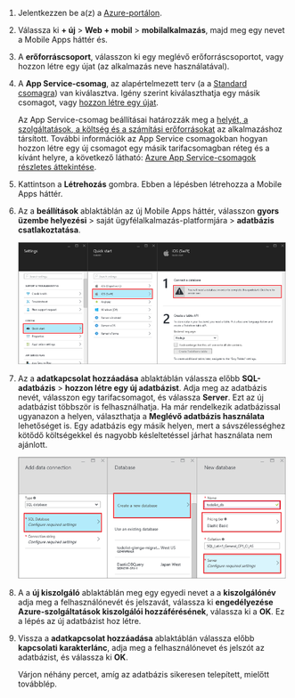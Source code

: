 1. Jelentkezzen be a(z) a [Azure-portálon].
2. Válassza ki **+ új** > **Web + mobil** > **mobilalkalmazás**, majd meg egy nevet a Mobile Apps háttér és.
3. A **erőforráscsoport**, válasszon ki egy meglévő erőforráscsoportot, vagy hozzon létre egy újat (az alkalmazás neve használatával). 
4. A **App Service-csomag**, az alapértelmezett terv (a a [Standard csomagra](https://azure.microsoft.com/pricing/details/app-service/)) van kiválasztva. Igény szerint kiválaszthatja egy másik csomagot, vagy [hozzon létre egy újat](../articles/app-service/app-service-plan-manage.md#create-an-app-service-plan). 

   Az App Service-csomag beállításai határozzák meg a [helyét, a szolgáltatások, a költség és a számítási erőforrásokat](https://azure.microsoft.com/pricing/details/app-service/) az alkalmazáshoz társított. További információk az App Service csomagokban hogyan hozzon létre egy új csomagot egy másik tarifacsomagban réteg és a kívánt helyre, a következő látható: [Azure App Service-csomagok részletes áttekintése](../articles/app-service/azure-web-sites-web-hosting-plans-in-depth-overview.md).
   
5. Kattintson a **Létrehozás** gombra. Ebben a lépésben létrehozza a Mobile Apps háttér. 
6. Az a **beállítások** ablaktáblán az új Mobile Apps háttér, válasszon **gyors üzembe helyezési** > saját ügyfélalkalmazás-platformjára > **adatbázis csatlakoztatása**. 
   
   ![Kapcsolódás adatbázis megerősítése](./media/app-service-mobile-dotnet-backend-create-new-service/dotnet-backend-create-data-connection.png)
7. Az a **adatkapcsolat hozzáadása** ablaktáblán válassza előbb **SQL-adatbázis** > **hozzon létre egy új adatbázist**. Adja meg az adatbázis nevét, válasszon egy tarifacsomagot, és válassza **Server**. Ezt az új adatbázist többször is felhasználhatja. Ha már rendelkezik adatbázissal ugyanazon a helyen, választhatja a **Meglévő adatbázis használata** lehetőséget is. Egy adatbázis egy másik helyen, mert a sávszélességhez kötődő költségekkel és nagyobb késleltetéssel járhat használata nem ajánlott.
   
   ![Egy adatbázis kiválasztása](./media/app-service-mobile-dotnet-backend-create-new-service/dotnet-backend-create-db.png)
8. A a **új kiszolgáló** ablaktáblán meg egy egyedi nevet a a **kiszolgálónév** adja meg a felhasználónevét és jelszavát, válassza ki **engedélyezése Azure-szolgáltatások kiszolgálói hozzáférésének**, válassza ki a  **OK**. Ez a lépés az új adatbázist hoz létre.
9. Vissza a **adatkapcsolat hozzáadása** ablaktáblán válassza előbb **kapcsolati karakterlánc**, adja meg a felhasználónevet és jelszót az adatbázist, és válassza ki **OK**. 

   Várjon néhány percet, amíg az adatbázis sikeresen telepített, mielőtt továbblép.

<!-- URLs. -->
[Azure-portálon]: https://portal.azure.com/
